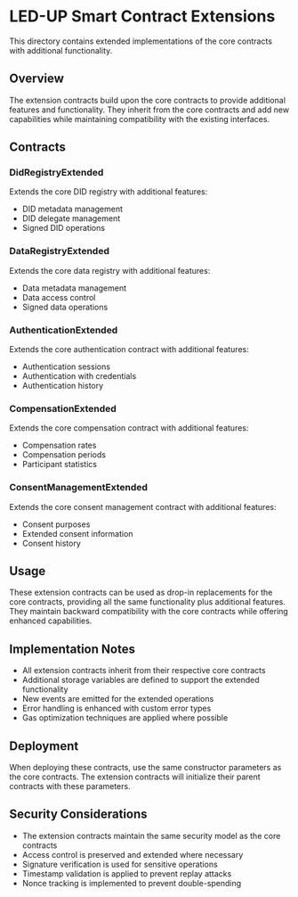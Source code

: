 # LED-UP Smart Contract Extensions

This directory contains extended implementations of the core contracts with additional functionality.

## Overview

The extension contracts build upon the core contracts to provide additional features and functionality. They inherit from the core contracts and add new capabilities while maintaining compatibility with the existing interfaces.

## Contracts

### DidRegistryExtended

Extends the core DID registry with additional features:

- DID metadata management
- DID delegate management
- Signed DID operations

### DataRegistryExtended

Extends the core data registry with additional features:

- Data metadata management
- Data access control
- Signed data operations

### AuthenticationExtended

Extends the core authentication contract with additional features:

- Authentication sessions
- Authentication with credentials
- Authentication history

### CompensationExtended

Extends the core compensation contract with additional features:

- Compensation rates
- Compensation periods
- Participant statistics

### ConsentManagementExtended

Extends the core consent management contract with additional features:

- Consent purposes
- Extended consent information
- Consent history

## Usage

These extension contracts can be used as drop-in replacements for the core contracts, providing all the same functionality plus additional features. They maintain backward compatibility with the core contracts while offering enhanced capabilities.

## Implementation Notes

- All extension contracts inherit from their respective core contracts
- Additional storage variables are defined to support the extended functionality
- New events are emitted for the extended operations
- Error handling is enhanced with custom error types
- Gas optimization techniques are applied where possible

## Deployment

When deploying these contracts, use the same constructor parameters as the core contracts. The extension contracts will initialize their parent contracts with these parameters.

## Security Considerations

- The extension contracts maintain the same security model as the core contracts
- Access control is preserved and extended where necessary
- Signature verification is used for sensitive operations
- Timestamp validation is applied to prevent replay attacks
- Nonce tracking is implemented to prevent double-spending
